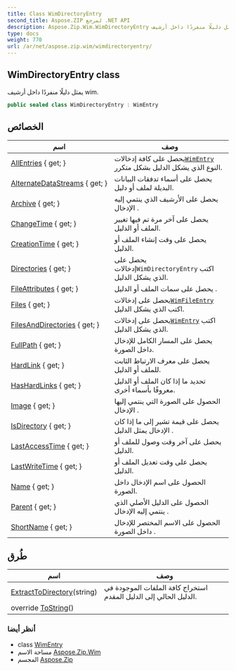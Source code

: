 ```yaml
---
title: Class WimDirectoryEntry
second_title: Aspose.ZIP لمرجع .NET API
description: Aspose.Zip.Wim.WimDirectoryEntry فصل. يمثل دليلًا منفردًا داخل أرشيف wim.
type: docs
weight: 770
url: /ar/net/aspose.zip.wim/wimdirectoryentry/
---
```

## WimDirectoryEntry class

يمثل دليلًا منفردًا داخل أرشيف wim.

```csharp
public sealed class WimDirectoryEntry : WimEntry
```

## الخصائص

| اسم | وصف |
| --- | --- |
| [AllEntries](../../aspose.zip.wim/wimdirectoryentry/allentries/) { get; } | يحصل على كافة إدخالات[`WimEntry`](../wimentry/) النوع الذي يشكل الدليل بشكل متكرر. |
| [AlternateDataStreams](../../aspose.zip.wim/wimentry/alternatedatastreams/) { get; } | يحصل على أسماء تدفقات البيانات البديلة لملف أو دليل. |
| [Archive](../../aspose.zip.wim/wimentry/archive/) { get; } | يحصل على الأرشيف الذي ينتمي إليه الإدخال . |
| [ChangeTime](../../aspose.zip.wim/wimentry/changetime/) { get; } | يحصل على آخر مرة تم فيها تغيير الملف أو الدليل. |
| [CreationTime](../../aspose.zip.wim/wimentry/creationtime/) { get; } | يحصل على وقت إنشاء الملف أو الدليل. |
| [Directories](../../aspose.zip.wim/wimdirectoryentry/directories/) { get; } | يحصل على إدخالات`WimDirectoryEntry` اكتب الذي يشكل الدليل. |
| [FileAttributes](../../aspose.zip.wim/wimentry/fileattributes/) { get; } | يحصل على سمات الملف أو الدليل . |
| [Files](../../aspose.zip.wim/wimdirectoryentry/files/) { get; } | يحصل على إدخالات[`WimFileEntry`](../wimfileentry/) اكتب الذي يشكل الدليل. |
| [FilesAndDirectories](../../aspose.zip.wim/wimdirectoryentry/filesanddirectories/) { get; } | يحصل على إدخالات[`WimEntry`](../wimentry/) اكتب الذي يشكل الدليل. |
| [FullPath](../../aspose.zip.wim/wimentry/fullpath/) { get; } | يحصل على المسار الكامل للإدخال داخل الصورة. |
| [HardLink](../../aspose.zip.wim/wimentry/hardlink/) { get; } | يحصل على معرف الارتباط الثابت للملف أو الدليل. |
| [HasHardLinks](../../aspose.zip.wim/wimentry/hashardlinks/) { get; } | تحديد ما إذا كان الملف أو الدليل معروفًا بأسماء أخرى. |
| [Image](../../aspose.zip.wim/wimentry/image/) { get; } | الحصول على الصورة التي ينتمي إليها الإدخال . |
| [IsDirectory](../../aspose.zip.wim/wimentry/isdirectory/) { get; } | يحصل على قيمة تشير إلى ما إذا كان الإدخال يمثل الدليل . |
| [LastAccessTime](../../aspose.zip.wim/wimentry/lastaccesstime/) { get; } | يحصل على آخر وقت وصول للملف أو الدليل. |
| [LastWriteTime](../../aspose.zip.wim/wimentry/lastwritetime/) { get; } | يحصل على وقت تعديل الملف أو الدليل. |
| [Name](../../aspose.zip.wim/wimentry/name/) { get; } | الحصول على اسم الإدخال داخل الصورة. |
| [Parent](../../aspose.zip.wim/wimentry/parent/) { get; } | الحصول على الدليل الأصلي الذي ينتمي إليه الإدخال . |
| [ShortName](../../aspose.zip.wim/wimentry/shortname/) { get; } | الحصول على الاسم المختصر للإدخال داخل الصورة . |

## طُرق

| اسم | وصف |
| --- | --- |
| [ExtractToDirectory](../../aspose.zip.wim/wimdirectoryentry/extracttodirectory/)(string) | استخراج كافة الملفات الموجودة في الدليل الحالي إلى الدليل المقدم. |
| override [ToString](../../aspose.zip.wim/wimentry/tostring/)() |  |

### أنظر أيضا

* class [WimEntry](../wimentry/)
* مساحة الاسم [Aspose.Zip.Wim](../../aspose.zip.wim/)
* المجسم [Aspose.Zip](../../)


